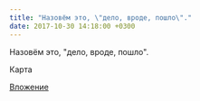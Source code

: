```yaml
---
title: "Назовём это, \"дело, вроде, пошло\"."
date: 2017-10-30 14:18:00 +0300
---
```


Назовём это, "дело, вроде, пошло".

Карта

[Вложение](https://vk.com/photo41076938_456242188)
